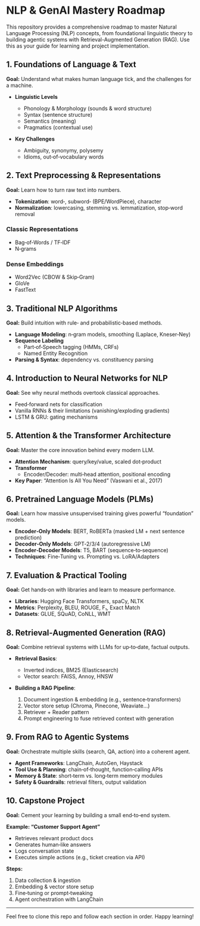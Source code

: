 # NLP & GenAI Mastery Roadmap

This repository provides a comprehensive roadmap to master Natural Language Processing (NLP) concepts, from foundational linguistic theory to building agentic systems with Retrieval-Augmented Generation (RAG). Use this as your guide for learning and project implementation.

## 1. Foundations of Language & Text
**Goal:** Understand what makes human language tick, and the challenges for a machine.

- **Linguistic Levels**
  - Phonology & Morphology (sounds & word structure)
  - Syntax (sentence structure)
  - Semantics (meaning)
  - Pragmatics (contextual use)

- **Key Challenges**
  - Ambiguity, synonymy, polysemy
  - Idioms, out‑of‑vocabulary words

## 2. Text Preprocessing & Representations
**Goal:** Learn how to turn raw text into numbers.

- **Tokenization**: word‑, subword‑ (BPE/WordPiece), character
- **Normalization**: lowercasing, stemming vs. lemmatization, stop‑word removal

### Classic Representations
- Bag‑of‑Words / TF‑IDF
- N‑grams

### Dense Embeddings
- Word2Vec (CBOW & Skip‑Gram)
- GloVe
- FastText

## 3. Traditional NLP Algorithms
**Goal:** Build intuition with rule‑ and probabilistic‑based methods.

- **Language Modeling**: n‑gram models, smoothing (Laplace, Kneser‑Ney)
- **Sequence Labeling**
  - Part‑of‑Speech tagging (HMMs, CRFs)
  - Named Entity Recognition
- **Parsing & Syntax**: dependency vs. constituency parsing

## 4. Introduction to Neural Networks for NLP
**Goal:** See why neural methods overtook classical approaches.

- Feed‑forward nets for classification
- Vanilla RNNs & their limitations (vanishing/exploding gradients)
- LSTM & GRU: gating mechanisms

## 5. Attention & the Transformer Architecture
**Goal:** Master the core innovation behind every modern LLM.

- **Attention Mechanism**: query/key/value, scaled dot‑product
- **Transformer**
  - Encoder/Decoder: multi‑head attention, positional encoding
- **Key Paper**: “Attention Is All You Need” (Vaswani et al., 2017)

## 6. Pretrained Language Models (PLMs)
**Goal:** Learn how massive unsupervised training gives powerful “foundation” models.

- **Encoder‑Only Models**: BERT, RoBERTa (masked LM + next sentence prediction)
- **Decoder‑Only Models**: GPT‑2/3/4 (autoregressive LM)
- **Encoder‑Decoder Models**: T5, BART (sequence‑to‑sequence)
- **Techniques**: Fine‑Tuning vs. Prompting vs. LoRA/Adapters

## 7. Evaluation & Practical Tooling
**Goal:** Get hands‑on with libraries and learn to measure performance.

- **Libraries**: Hugging Face Transformers, spaCy, NLTK
- **Metrics**: Perplexity, BLEU, ROUGE, F₁, Exact Match
- **Datasets**: GLUE, SQuAD, CoNLL, WMT

## 8. Retrieval‑Augmented Generation (RAG)
**Goal:** Combine retrieval systems with LLMs for up‑to‑date, factual outputs.

- **Retrieval Basics**:
  - Inverted indices, BM25 (Elasticsearch)
  - Vector search: FAISS, Annoy, HNSW

- **Building a RAG Pipeline**:
  1. Document ingestion & embedding (e.g., sentence‑transformers)
  2. Vector store setup (Chroma, Pinecone, Weaviate…)
  3. Retriever + Reader pattern
  4. Prompt engineering to fuse retrieved context with generation

## 9. From RAG to Agentic Systems
**Goal:** Orchestrate multiple skills (search, QA, action) into a coherent agent.

- **Agent Frameworks**: LangChain, AutoGen, Haystack
- **Tool Use & Planning**: chain‑of‑thought, function‑calling APIs
- **Memory & State**: short‑term vs. long‑term memory modules
- **Safety & Guardrails**: retrieval filters, output validation

## 10. Capstone Project
**Goal:** Cement your learning by building a small end‑to‑end system.

**Example: “Customer Support Agent”**
- Retrieves relevant product docs
- Generates human‑like answers
- Logs conversation state
- Executes simple actions (e.g., ticket creation via API)

**Steps:**
1. Data collection & ingestion
2. Embedding & vector store setup
3. Fine‑tuning or prompt‑tweaking
4. Agent orchestration with LangChain

---

Feel free to clone this repo and follow each section in order. Happy learning!


